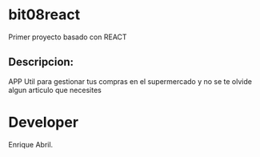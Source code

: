# bit08react
Primer proyecto basado con REACT

## Descripcion:
APP Util para gestionar tus compras en el supermercado y no se te olvide algun articulo que necesites

# Developer
Enrique Abril.